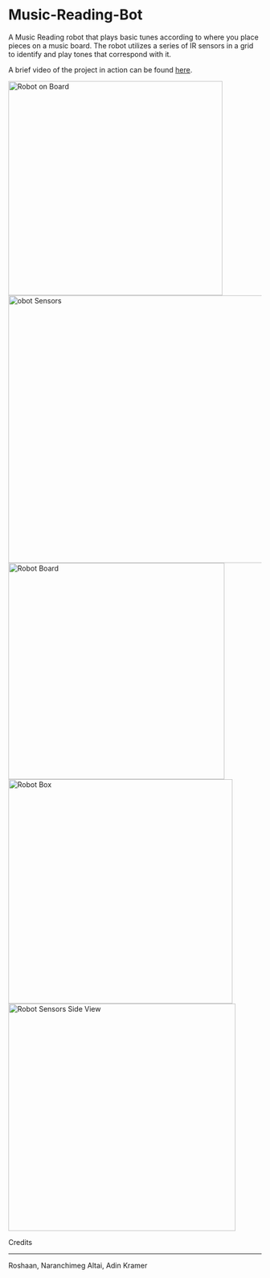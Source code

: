 # Music-Reading-Bot

A Music Reading robot that plays basic tunes according to where you place pieces on a music board. The robot utilizes a series of IR sensors in a grid to identify and play tones that correspond with it. 

A brief video of the project in action can be found [here](https://youtu.be/e3h8oj9L2nE). 

<img width="426" alt="Robot on Board" src="https://user-images.githubusercontent.com/25015977/59205533-ba4d5280-8b68-11e9-98f8-bce6a2843ce1.png">

<img width="532" alt="obot Sensors" src="https://user-images.githubusercontent.com/25015977/59205642-e8cb2d80-8b68-11e9-8ade-ccbb4a6b4e9d.png">

<img width="430" alt="Robot Board" src="https://user-images.githubusercontent.com/25015977/59205531-ba4d5280-8b68-11e9-9fbd-ca41c17af97a.png">

<img width="446" alt="Robot Box" src="https://user-images.githubusercontent.com/25015977/59205532-ba4d5280-8b68-11e9-8482-29f8b021e066.png">

<img width="452" alt="Robot Sensors Side View" src="https://user-images.githubusercontent.com/25015977/59205535-bae5e900-8b68-11e9-9270-d1570d227e56.png">

Credits 
________
Roshaan,
Naranchimeg Altai,
Adin Kramer
